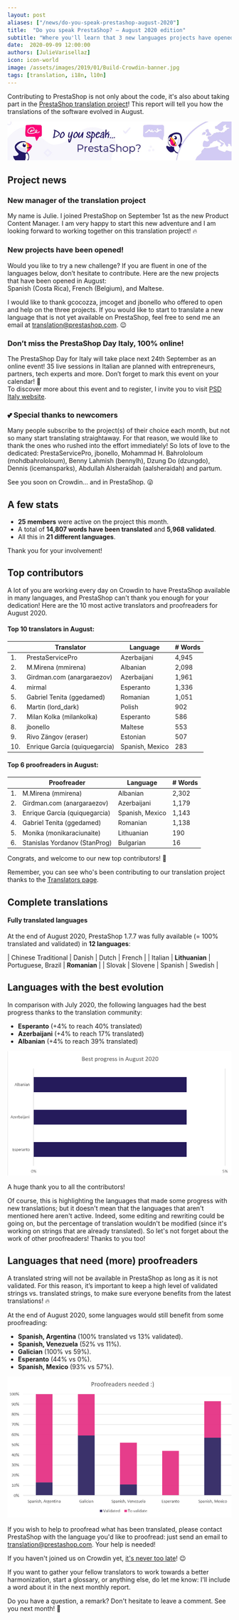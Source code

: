 ```yaml
---
layout: post
aliases: ["/news/do-you-speak-prestashop-august-2020"]
title:  "Do you speak PrestaShop? – August 2020 edition"
subtitle: "Where you'll learn that 3 new languages projects have opened"
date:  2020-09-09 12:00:00
authors: [JulieVarisellaz]
icon: icon-world
image: /assets/images/2019/01/Build-Crowdin-banner.jpg
tags: [translation, i18n, l10n]
---
```


Contributing to PrestaShop is not only about the code, it's also about taking part in the [PrestaShop translation project](https://crowdin.com/project/prestashop-official)! This report will tell you how the translations of the software evolved in August.

![Crowdin Monthly banner](/assets/images/2019/01/Build-Crowdin-banner.jpg)

## Project news

### New manager of the translation project 

My name is Julie. I joined PrestaShop on September 1st as the new Product Content Manager. I am very happy to start this new adventure and I am looking forward to working together on this translation project! :fire:
 

### New projects have been opened!

Would you like to try a new challenge? If you are fluent in one of the languages below, don’t hesitate to contribute. Here are the new projects that have been opened in August:  
Spanish (Costa Rica), French (Belgium), and Maltese.

I would like to thank gcocozza, jmcoget and jbonello who offered to open and help on the three projects. If you would like to start to translate a new language that is not yet available on PrestaShop, feel free to send me an email at translation@prestashop.com. :wink:


### Don’t miss the PrestaShop Day Italy, 100% online!

The PrestaShop Day for Italy will take place next 24th September as an online event!
35 live sessions in Italian are planned with entrepreneurs, partners, tech experts and more. Don’t forget to mark this event on your calendar! :calendar:  
To discover more about this event and to register, I invite you to visit [PSD Italy website](https://bit.ly/2CSQlc2).


### :two_hearts: Special thanks to newcomers
 
Many people subscribe to the project(s) of their choice each month, but not so many start translating straightaway. For that reason, we would like to thank the ones who rushed into the effort immediately! So lots of love to the dedicated: PrestaServicePro, jbonello, Mohammad H. Bahrololoum  (mohdbahrololoum), Benny Lahmish (bennylh), Dzung Do (dzungdo), Dennis (icemansparks), Abdullah Alsheraidah (aalsheraidah) and partum.

See you soon on Crowdin… and in PrestaShop. :stuck_out_tongue_winking_eye:
 
 
## A few stats
 
* **25 members** were active on the project this month.
* A total of **14,807 words have been translated** and **5,968 validated**.
* All this in **21 different languages**.
 
Thank you for your involvement!
 
 
## Top contributors
 
A lot of you are working every day on Crowdin to have PrestaShop available in many languages, and PrestaShop can't thank you enough for your dedication! Here are the 10 most active translators and proofreaders for August 2020.
 
#### Top 10 translators in August:
 
| |Translator | Language | # Words
|-|---------- | -------- | ----------------
 1. | PrestaServicePro | Azerbaijani | 4,945
 2. | M.Mirena (mmirena) | Albanian | 2,098
 3. | Girdman.com (anargaraezov)  | Azerbaijani | 1,961
 4. | mirmal  | Esperanto  | 1,336
 5. | Gabriel Tenita (ggedamed)  | Romanian | 1,051
 6. | Martin (lord_dark)  | Polish | 902
 7. | Milan Kolka (milankolka)  | Esperanto | 586
 8. | jbonello | Maltese | 553
 9. | Rivo Zängov (eraser)  | Estonian | 507
10. | Enrique García (quiquegarcia)   | Spanish, Mexico | 283
 
 
#### Top 6 proofreaders in August:
 
| | Proofreader | Language | # Words
|-| ---------- | -------- | ----------------
 1. | M.Mirena (mmirena)  | Albanian | 2,302
 2. | Girdman.com (anargaraezov)  | Azerbaijani | 1,179
 3. | Enrique García (quiquegarcia)  | Spanish, Mexico | 1,143
 4. | Gabriel Tenita (ggedamed) | Romanian | 1,138
 5. | Monika (monikaraciunaite)  | Lithuanian | 190
 6. | Stanislas Yordanov (StanProg)  | Bulgarian | 16
 
Congrats, and welcome to our new top contributors! :clap:
 
Remember, you can see who's been contributing to our translation project thanks to the [Translators page](http://translators.prestashop.com/).
 
 
## Complete translations
 
#### Fully translated languages
 
At the end of August 2020, PrestaShop 1.7.7 was fully available (= 100% translated and validated) in **12 languages**:
 
| Chinese Traditional | Danish | Dutch | French |
| Italian  | **Lithuanian** | Portuguese, Brazil | **Romanian** |
| Slovak | Slovene | Spanish | Swedish |
 
 
## Languages with the best evolution
 
In comparison with July 2020, the following languages had the best progress thanks to the translation community:
 
* **Esperanto** (+4% to reach 40% translated)
* **Azerbaijani** (+4% to reach 17% translated)
* **Albanian** (+4% to reach 39% translated)
 
![Best translation progress for August 2020](/assets/images/2020/09/build-crowdin-progress-august20.png)

A huge thank you to all the contributors!
 
Of course, this is highlighting the languages that made some progress with new translations; but it doesn't mean that the languages that aren't mentioned here aren't active. Indeed, some editing and rewriting could be going on, but the percentage of translation wouldn't be modified (since it's working on strings that are already translated). So let's not forget about the work of other proofreaders! Thanks to you too!
 
 
## Languages that need (more) proofreaders
 
A translated string will not be available in PrestaShop as long as it is not validated. For this reason, it’s important to keep a high level of validated strings vs. translated strings, to make sure everyone benefits from the latest translations! :fire:
 
At the end of August 2020, some languages would still benefit from some proofreading:
 
* **Spanish, Argentina** (100% translated vs 13% validated).
* **Spanish, Venezuela** (52% vs 11%).
* **Galician** (100% vs 59%).
* **Esperanto** (44% vs 0%).
* **Spanish, Mexico** (93% vs 57%).
 
![Languages that need proofreading](/assets/images/2020/09/build-crowdin-proofreading-august20.png)
 
If you wish to help to proofread what has been translated, please contact PrestaShop with the language you'd like to proofread: just send an email to translation@prestashop.com. Your help is needed!
 
If you haven't joined us on Crowdin yet, [it's never too late](https://crowdin.com/project/prestashop-official)! :wink:
 
If you want to gather your fellow translators to work towards a better harmonization, start a glossary, or anything else, do let me know: I'll include a word about it in the next monthly report.
 
Do you have a question, a remark? Don't hesitate to leave a comment. See you next month! :raising_hand:
